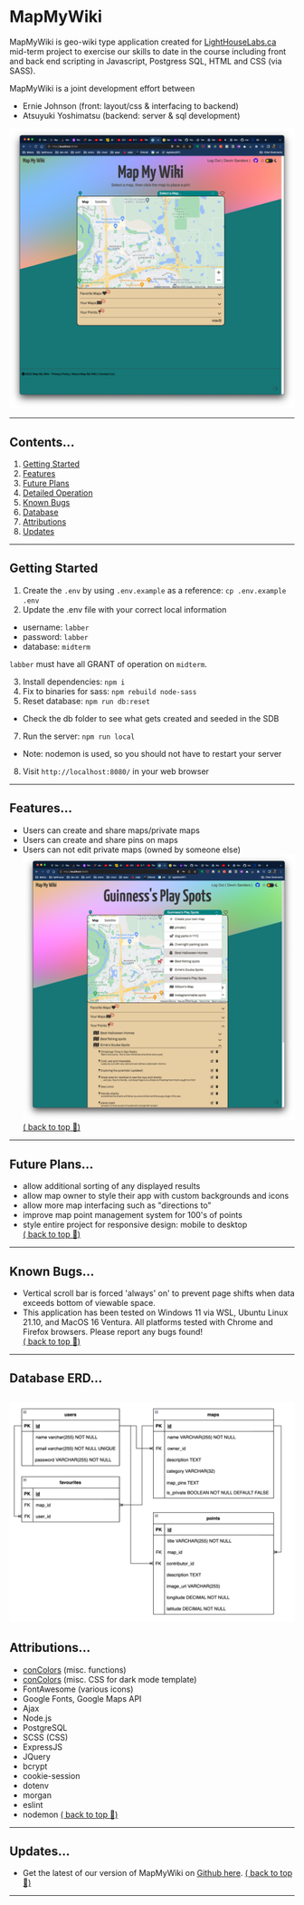 # MapMyWiki

MapMyWiki is geo-wiki type application created for <a href="www.lighthouselabs.ca">LightHouseLabs.ca</a> mid-term project to exercise our skills to date in the course including front and back end scripting in Javascript, Postgress SQL, HTML and CSS (via SASS).

MapMyWiki is a joint development effort between
- Ernie Johnson (front: layout/css & interfacing to backend)
- Atsuyuki Yoshimatsu (backend: server & sql development)

![Screen Shot of Top Page](./screenshots/screenshot-main.png)

---
## Contents...
1. [Getting Started](#Getting-Started)
2. [Features](#features)
3. [Future Plans](#future-plans)
4. [Detailed Operation](#detailed-operation)
5. [Known Bugs](#known-bugs)
6. [Database](#Database)
7. [Attributions](#attributions)
8. [Updates](#updates)
---
## Getting Started
1. Create the `.env` by using `.env.example` as a reference: `cp .env.example .env`
2. Update the .env file with your correct local information
  - username: `labber`
  - password: `labber`
  - database: `midterm`

`labber` must have all GRANT of operation on `midterm`.

3. Install dependencies: `npm i`
4. Fix to binaries for sass: `npm rebuild node-sass`
5. Reset database: `npm run db:reset`
  - Check the db folder to see what gets created and seeded in the SDB
7. Run the server: `npm run local`
  - Note: nodemon is used, so you should not have to restart your server
8. Visit `http://localhost:8080/` in your web browser
---
## Features...
- Users can create and share maps/private maps
- Users can create and share pins on maps
- Users can not edit private maps (owned by someone else)
  ![Screen Shot of Top Page](./screenshots/screenshot-select.png)
[( back to top 🔺)](#MapMyWiki)
---
## Future Plans...
- allow additional sorting of any displayed results
- allow map owner to style their app with custom backgrounds and icons
- allow more map interfacing such as "directions to"
- improve map point management system for 100's of points
- style entire project for responsive design: mobile to desktop  
[( back to top 🔺)](#MapMyWiki)
---
## Known Bugs...
- Vertical scroll bar is forced 'always' on' to prevent page shifts when data exceeds bottom of viewable space.
- This application has been tested on Windows 11 via WSL, Ubuntu Linux 21.10, and MacOS 16 Ventura. All platforms tested with Chrome and Firefox browsers. Please report any bugs found!  
[( back to top 🔺)](#MapMyWiki)
---
## Database ERD...
!["Screenshot of ERD"](./screenshots/ERD.png)  
---
## Attributions...
- [conColors](https://github.com/ej8899/conColors) (misc. functions)
- [conColors](https://github.com/ej8899/conColors) (misc. CSS for dark mode template)
- FontAwesome (various icons)
- Google Fonts, Google Maps API
- Ajax
- Node.js
- PostgreSQL
- SCSS (CSS)
- ExpressJS
- JQuery
- bcrypt
- cookie-session
- dotenv
- morgan
- eslint
- nodemon
[( back to top 🔺)](#MapMyWiki)
---
## Updates...
- Get the latest of our version of MapMyWiki on [Github here](https://github.com/ej8899/lhl-midterm).
[( back to top 🔺)](#MapMyWiki)
---
